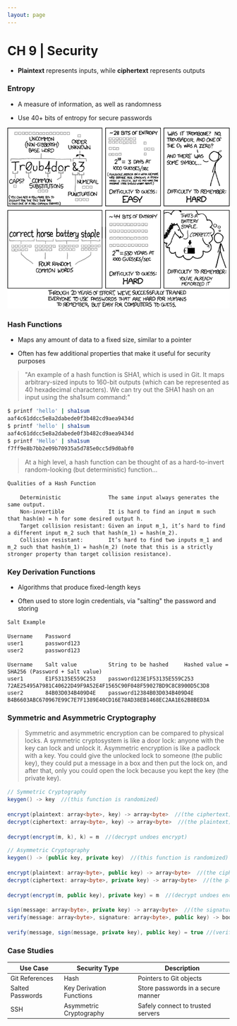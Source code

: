 ```yaml
---
layout: page
---
```


# CH 9 | Security

* **Plaintext** represents inputs, while **ciphertext** represents outputs

### Entropy

* A measure of information, as well as randomness

* Use 40+ bits of entropy for secure passwords

![passwords](../resources/password_strength.png)

### Hash Functions

* Maps any amount of data to a fixed size, similar to a pointer

* Often has few additional properties that make it useful for security purposes

> "An example of a hash function is SHA1, which is used in Git. It maps arbitrary-sized inputs to 160-bit outputs (which can be represented as 40 hexadecimal characters). We can try out the SHA1 hash on an input using the sha1sum command:"

```bash
$ printf 'hello' | sha1sum
aaf4c61ddcc5e8a2dabede0f3b482cd9aea9434d
$ printf 'hello' | sha1sum
aaf4c61ddcc5e8a2dabede0f3b482cd9aea9434d
$ printf 'Hello' | sha1sum 
f7ff9e8b7bb2e09b70935a5d785e0cc5d9d0abf0
```

> At a high level, a hash function can be thought of as a hard-to-invert random-looking (but deterministic) function...

```
Qualities of a Hash Function

    Deterministic               The same input always generates the same output.
    Non-invertible              It is hard to find an input m such that hash(m) = h for some desired output h.
    Target collision resistant: Given an input m_1, it’s hard to find a different input m_2 such that hash(m_1) = hash(m_2).
    Collision resistant:        It’s hard to find two inputs m_1 and m_2 such that hash(m_1) = hash(m_2) (note that this is a strictly stronger property than target collision resistance).
```

### Key Derivation Functions

* Algorithms that produce fixed-length keys

* Often used to store login credentials, via "salting" the password and storing

```
Salt Example

Username 	Password
user1 	    password123
user2 	    password123

Username 	Salt value 	        String to be hashed 	Hashed value = SHA256 (Password + Salt value)
user1 	    E1F53135E559C253 	password123E1F53135E559C253 	72AE25495A7981C40622D49F9A52E4F1565C90F048F59027BD9C8C8900D5C3D8
user2 	    84B03D034B409D4E 	password12384B03D034B409D4E 	B4B6603ABC670967E99C7E7F1389E40CD16E78AD38EB1468EC2AA1E62B8BED3A
```

### Symmetric and Asymmetric Cryptography

> Symmetric and asymmetric encryption can be compared to physical locks. A symmetric cryptosystem is like a door lock: anyone with the key can lock and unlock it. Asymmetric encryption is like a padlock with a key. You could give the unlocked lock to someone (the public key), they could put a message in a box and then put the lock on, and after that, only you could open the lock because you kept the key (the private key).

```java
// Symmetric Cryptography
keygen() -> key  //(this function is randomized)

encrypt(plaintext: array<byte>, key) -> array<byte>  //(the ciphertext)
decrypt(ciphertext: array<byte>, key) -> array<byte>  //(the plaintext)

decrypt(encrypt(m, k), k) = m  //(decrypt undoes encrypt)
```

```java
// Asymmetric Cryptography
keygen() -> (public key, private key)  //(this function is randomized)

encrypt(plaintext: array<byte>, public key) -> array<byte>  //(the ciphertext)
decrypt(ciphertext: array<byte>, private key) -> array<byte>  //(the plaintext)

decrypt(encrypt(m, public key), private key) = m  //(decrypt undoes encrypt)

sign(message: array<byte>, private key) -> array<byte>  //(the signature)
verify(message: array<byte>, signature: array<byte>, public key) -> bool  //(whether or not the signature is valid)

verify(message, sign(message, private key), public key) = true //(verify matches sign)
```

### Case Studies

| Use Case         | Security Type            | Description                        |
|------------------|--------------------------|------------------------------------|
| Git References   | Hash                     | Pointers to Git objects            |
| Salted Passwords | Key Derivation Functions | Store passwords in a secure manner |
| SSH              | Asymmetric Cryptography  | Safely connect to trusted servers  |